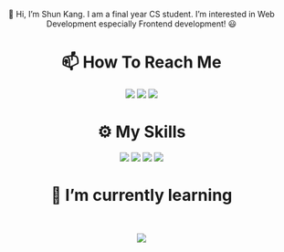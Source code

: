 <p align="center">
👋 Hi, I’m Shun Kang. I am a final year CS student. I’m interested in Web Development especially Frontend development! 😃 
</p>



<h1 align="center">📫 How To Reach Me</h1>
<p align="center">
<a href="mailto:shunkang_129@live.com"> <img src="https://img.shields.io/static/v1?style=for-the-badge&message=Mail&color=005FF9&logo=Mail&logoColor=FFFFFF&label=" ></a> <a href="https://www.linkedin.com/in/shun-kang-kong-738b30205/"><img src="https://img.shields.io/badge/LinkedIn-%230077B5.svg?&style=for-the-badge&logo=linkedin&logoColor=white" ></a>  <a  href="https://stackoverflow.com/users/15611041/kang129"><img src="https://img.shields.io/badge/Stack Overflow-%2312100E.svg?&style=for-the-badge&logo=stackoverflow"></a>
</p>


<h1 align="center">⚙️ My Skills</h1>
<p align="center">
<img src="https://img.shields.io/static/v1?style=for-the-badge&message=PHP&color=777BB4&logo=PHP&logoColor=FFFFFF&label="> <img src="https://img.shields.io/badge/html5%20-%23E34F26.svg?&style=for-the-badge&logo=html5&logoColor=white" >   
<img src="https://img.shields.io/badge/css3%20-%231572B6.svg?&style=for-the-badge&logo=css3&logoColor=white" > 
<img src="https://img.shields.io/badge/javascript%20-%23323330.svg?&style=for-the-badge&logo=javascript&logoColor=%23F7DF1E" >
</p>

<h1 align="center">🌱 I’m currently learning</h1> <br>
<p align="center">
<img src="https://img.shields.io/badge/-Vue%20-%2320232a?style=for-the-badge&logo=vue.js">
</p>

<!---
shunkang129/shunkang129 is a ✨ special ✨ repository because its `README.md` (this file) appears on your GitHub profile.
You can click the Preview link to take a look at your changes.
--->

